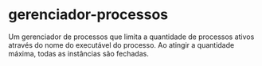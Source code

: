 # gerenciador-processos
 Um gerenciador de processos que limita a quantidade de processos ativos através do nome do executável do processo. Ao atingir a quantidade máxima, todas as instâncias são fechadas.
